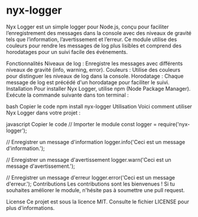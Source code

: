 # nyx-logger

Nyx Logger est un simple logger pour Node.js, conçu pour faciliter l’enregistrement des messages dans la console avec des niveaux de gravité tels que l’information, l’avertissement et l’erreur. Ce module utilise des couleurs pour rendre les messages de log plus lisibles et comprend des horodatages pour un suivi facile des événements.

Fonctionnalités
Niveaux de log : Enregistre les messages avec différents niveaux de gravité (info, warning, error).
Couleurs : Utilise des couleurs pour distinguer les niveaux de log dans la console.
Horodatage : Chaque message de log est précédé d'un horodatage pour faciliter le suivi.
Installation
Pour installer Nyx Logger, utilise npm (Node Package Manager). Exécute la commande suivante dans ton terminal :

bash
Copier le code
npm install nyx-logger
Utilisation
Voici comment utiliser Nyx Logger dans votre projet :

javascript
Copier le code
// Importer le module
const logger = require('nyx-logger');

// Enregistrer un message d'information
logger.info('Ceci est un message d\'information.');

// Enregistrer un message d'avertissement
logger.warn('Ceci est un message d\'avertissement.');

// Enregistrer un message d'erreur
logger.error('Ceci est un message d\'erreur.');
Contributions
Les contributions sont les bienvenues ! Si tu souhaites améliorer le module, n'hésite pas à soumettre une pull request.

License
Ce projet est sous la licence MIT. Consulte le fichier LICENSE pour plus d'informations.
